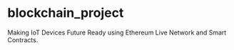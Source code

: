 # blockchain_project
Making IoT Devices Future Ready using Ethereum Live Network and Smart Contracts.
